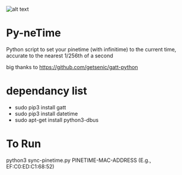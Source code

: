 ![alt text](https://ironrobin.net/clover/droppy/#/PineTime/pynetime.jpeg)

# Py-neTime
Python script to set your pinetime (with infinitime) to the current time, accurate to the nearest 1/256th of a second

big thanks to https://github.com/getsenic/gatt-python

# dependancy list
   - sudo pip3 install gatt
   - sudo pip3 install datetime
   - sudo apt-get install python3-dbus

# To Run
python3 sync-pinetime.py PINETIME-MAC-ADDRESS (E.g., EF:C0:ED:C1:68:52)
